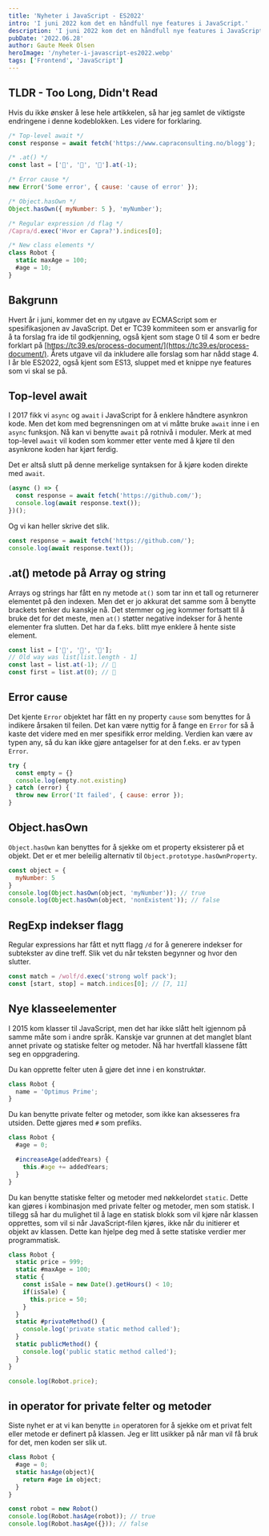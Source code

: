 ```yaml
---
title: 'Nyheter i JavaScript - ES2022'
intro: 'I juni 2022 kom det en håndfull nye features i JavaScript.'
description: 'I juni 2022 kom det en håndfull nye features i JavaScript. Les mer >>'
pubDate: '2022.06.28'
author: Gaute Meek Olsen
heroImage: '/nyheter-i-javascript-es2022.webp'
tags: ['Frontend', 'JavaScript']
---
```


## TLDR - Too Long, Didn't Read

Hvis du ikke ønsker å lese hele artikkelen, så har jeg samlet de viktigste endringene i denne kodeblokken. Les videre for forklaring.

```js
/* Top-level await */
const response = await fetch('https://www.capraconsulting.no/blogg');

/* .at() */
const last = ['🐯', '🐥', '🦞'].at(-1);

/* Error cause */
new Error('Some error', { cause: 'cause of error' });

/* Object.hasOwn */
Object.hasOwn({ myNumber: 5 }, 'myNumber');

/* Regular expression /d flag */
/Capra/d.exec('Hvor er Capra?').indices[0];

/* New class elements */
class Robot {
  static maxAge = 100;
  #age = 10;
}
```

## Bakgrunn

Hvert år i juni, kommer det en ny utgave av ECMAScript som er spesifikasjonen av JavaScript. Det er TC39 kommiteen som er ansvarlig for å ta forslag fra ide til godkjenning, også kjent som stage 0 til 4 som er bedre forklart på [https://tc39.es/process-document/](https://tc39.es/process-document/). Årets utgave vil da inkludere alle forslag som har nådd stage 4. I år ble ES2022, også kjent som ES13, sluppet med et knippe nye features som vi skal se på.

## Top-level await

I 2017 fikk vi `async` og `await` i JavaScript for å enklere håndtere asynkron kode. Men det kom med begrensningen om at vi måtte bruke `await` inne i en `async` funksjon. Nå kan vi benytte `await` på rotnivå i moduler. Merk at med top-level `await` vil koden som kommer etter vente med å kjøre til den asynkrone koden har kjørt ferdig.

Det er altså slutt på denne merkelige syntaksen for å kjøre koden direkte med `await`.

```js
(async () => {
  const response = await fetch('https://github.com/');
  console.log(await response.text());
})();
```

Og vi kan heller skrive det slik.

```js
const response = await fetch('https://github.com/');
console.log(await response.text());
```

## .at() metode på Array og string

Arrays og strings har fått en ny metode `at()` som tar inn et tall og returnerer elementet på den indexen. Men det er jo akkurat det samme som å benytte brackets tenker du kanskje nå. Det stemmer og jeg kommer fortsatt til å bruke det for det meste, men `at()` støtter negative indekser for å hente elementer fra slutten. Det har da f.eks. blitt mye enklere å hente siste element.

```js
const list = ['🐯', '🐥', '🦞'];
// Old way was list[list.length - 1]
const last = list.at(-1); // 🦞
const first = list.at(0); // 🐯
```

## Error cause

Det kjente `Error` objektet har fått en ny property `cause` som benyttes for å indikere årsaken til feilen. Det kan være nyttig for å fange en `Error` for så å kaste det videre med en mer spesifikk error melding. Verdien kan være av typen any, så du kan ikke gjøre antagelser for at den f.eks. er av typen `Error`.

```js
try {
  const empty = {}
  console.log(empty.not.existing)
} catch (error) {
  throw new Error('It failed', { cause: error });
}
```

## Object.hasOwn

`Object.hasOwn` kan benyttes for å sjekke om et property eksisterer på et objekt. Det er et mer beleilig alternativ til `Object.prototype.hasOwnProperty`.

```js
const object = {
  myNumber: 5
}
console.log(Object.hasOwn(object, 'myNumber')); // true
console.log(Object.hasOwn(object, 'nonExistent')); // false
```

##  RegExp indekser flagg

Regular expressions har fått et nytt flagg `/d` for å generere indekser for subtekster av dine treff. Slik vet du når teksten begynner og hvor den slutter.

```js
const match = /wolf/d.exec('strong wolf pack');
const [start, stop] = match.indices[0]; // [7, 11]
```

## Nye klasseelementer

I 2015 kom klasser til JavaScript, men det har ikke slått helt igjennom på samme måte som i andre språk. Kanskje var grunnen at det manglet blant annet private og statiske felter og metoder. Nå har hvertfall klassene fått seg en oppgradering.

Du kan opprette felter uten å gjøre det inne i en konstruktør.

```js
class Robot {
  name = 'Optimus Prime';
}
```

Du kan benytte private felter og metoder, som ikke kan aksesseres fra utsiden. Dette gjøres med `#` som prefiks.

```js
class Robot {
  #age = 0;

  #increaseAge(addedYears) {
    this.#age += addedYears;
  }
}
```

Du kan benytte statiske felter og metoder med nøkkelordet `static`. Dette kan gjøres i kombinasjon med private felter og metoder, men som statisk. I tillegg så har du mulighet til å lage en statisk blokk som vil kjøre når klassen opprettes, som vil si når JavaScript-filen kjøres, ikke når du initierer et objekt av klassen. Dette kan hjelpe deg med å sette statiske verdier mer programmatisk.

```js
class Robot {
  static price = 999;
  static #maxAge = 100;
  static {
    const isSale = new Date().getHours() < 10;
    if(isSale) {
      this.price = 50;
    }
  }
  static #privateMethod() {
    console.log('private static method called');
  }
  static publicMethod() {
    console.log('public static method called');
  }
}

console.log(Robot.price);
```

## in operator for private felter og metoder

Siste nyhet er at vi kan benytte `in` operatoren for å sjekke om et privat felt eller metode er definert på klassen. Jeg er litt usikker på når man vil få bruk for det, men koden ser slik ut.

```js
class Robot {
  #age = 0;
  static hasAge(object){
    return #age in object;
  }
}

const robot = new Robot()
console.log(Robot.hasAge(robot)); // true
console.log(Robot.hasAge({})); // false
```
